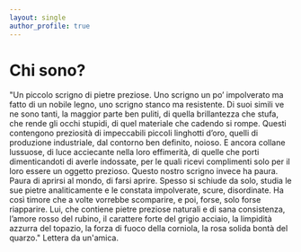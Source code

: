 ```yaml
---
layout: single
author_profile: true
---
```



# Chi sono?
"Un piccolo scrigno di pietre preziose.
Uno scrigno un po’ impolverato ma fatto di un nobile legno, uno scrigno stanco ma resistente. Di suoi simili ve ne sono tanti, la maggior parte ben puliti, di quella brillantezza che stufa, che rende gli occhi stupidi, di quel materiale che cadendo si rompe. Questi contengono preziosità di impeccabili piccoli linghotti d’oro, quelli di produzione industriale, dal contorno ben definito, noioso. E ancora collane lussuose, di luce acciecante nella loro effimerità, di quelle che porti dimenticandoti di averle indossate, per le quali ricevi complimenti solo per il loro essere un oggetto prezioso. Questo nostro scrigno invece ha paura. Paura di aprirsi al mondo, di farsi aprire. Spesso si schiude da solo, studia le sue pietre analiticamente e le constata impolverate, scure, disordinate. Ha così timore che a volte vorrebbe scomparire, e poi, forse, solo forse riapparire. Lui, che contiene pietre preziose naturali e di sana consistenza, l’amore rosso del rubino, il carattere forte del grigio acciaio, la limpidità azzurra del topazio, la forza di fuoco della corniola, la rosa solida bontà del quarzo."
Lettera da un'amica.
